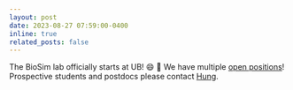 ```yaml
---
layout: post
date: 2023-08-27 07:59:00-0400
inline: true
related_posts: false
---
```


The BioSim lab officially starts at UB! :smile: :tada: We have multiple [open positions](/jobs/)! Prospective students and postdocs please contact [Hung](/members/PI/).
